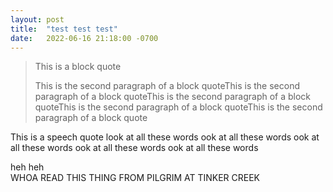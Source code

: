 ```yaml
---
layout: post
title:  "test test test"
date:   2022-06-16 21:18:00 -0700
---
```


<blockquote>
<p>This is a block quote</p>
<p>This is the second paragraph of a block quoteThis is the second paragraph of a block quoteThis is the second paragraph of a block quoteThis is the second paragraph of a block quoteThis is the second paragraph of a block quote</p>
</blockquote>

<div class="speechquote">
<p>This is a speech quote look at all these words ook at all these words ook at all these words ook at all these words ook at all these words</p>
</div>

<div class="shortstory">
heh heh
</div>
<div class="bookquote">
WHOA READ THIS THING FROM PILGRIM AT TINKER CREEK
</div>